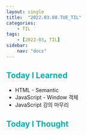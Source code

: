 ```yaml
---
layout: single
title:  "2022.03.08.TUE_TIL"
categories: 
    - TIL
tags: 
    - [2022-03, TIL]
sidebar:
    nav: "docs"
---
```



## <a style="color:#00adb5">Today I Learned</a>
- HTML - Semantic
- JavaScript - Window 객체
- JavaScript 강의 마무리


## <a style="color:#00adb5">Today I Thought</a>
